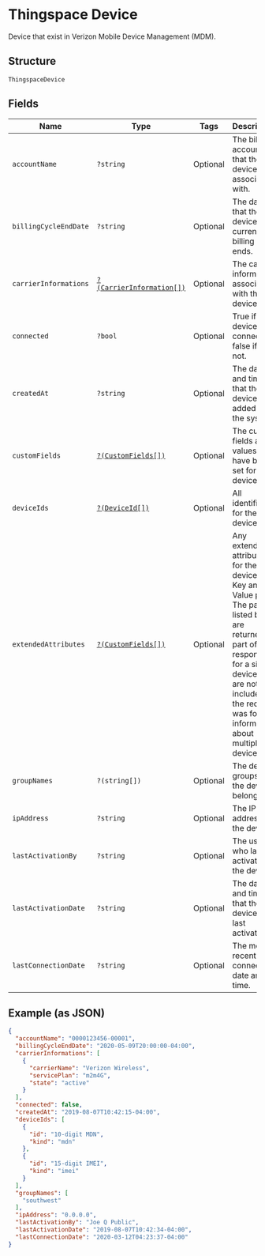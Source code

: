 
# Thingspace Device

Device that exist in Verizon Mobile Device Management (MDM).

## Structure

`ThingspaceDevice`

## Fields

| Name | Type | Tags | Description | Getter | Setter |
|  --- | --- | --- | --- | --- | --- |
| `accountName` | `?string` | Optional | The billing account that the device is associated with. | getAccountName(): ?string | setAccountName(?string accountName): void |
| `billingCycleEndDate` | `?string` | Optional | The date that the device's current billing cycle ends. | getBillingCycleEndDate(): ?string | setBillingCycleEndDate(?string billingCycleEndDate): void |
| `carrierInformations` | [`?(CarrierInformation[])`](../../doc/models/carrier-information.md) | Optional | The carrier information associated with the device. | getCarrierInformations(): ?array | setCarrierInformations(?array carrierInformations): void |
| `connected` | `?bool` | Optional | True if the device is connected; false if it is not. | getConnected(): ?bool | setConnected(?bool connected): void |
| `createdAt` | `?string` | Optional | The date and time that the device was added to the system. | getCreatedAt(): ?string | setCreatedAt(?string createdAt): void |
| `customFields` | [`?(CustomFields[])`](../../doc/models/custom-fields.md) | Optional | The custom fields and values that have been set for the device. | getCustomFields(): ?array | setCustomFields(?array customFields): void |
| `deviceIds` | [`?(DeviceId[])`](../../doc/models/device-id.md) | Optional | All identifiers for the device. | getDeviceIds(): ?array | setDeviceIds(?array deviceIds): void |
| `extendedAttributes` | [`?(CustomFields[])`](../../doc/models/custom-fields.md) | Optional | Any extended attributes for the device, as Key and Value pairs. The pairs listed below are returned as part of the response for a single device, but are not included if the request was for information about multiple devices. | getExtendedAttributes(): ?array | setExtendedAttributes(?array extendedAttributes): void |
| `groupNames` | `?(string[])` | Optional | The device groups that the device belongs to. | getGroupNames(): ?array | setGroupNames(?array groupNames): void |
| `ipAddress` | `?string` | Optional | The IP address of the device. | getIpAddress(): ?string | setIpAddress(?string ipAddress): void |
| `lastActivationBy` | `?string` | Optional | The user who last activated the device. | getLastActivationBy(): ?string | setLastActivationBy(?string lastActivationBy): void |
| `lastActivationDate` | `?string` | Optional | The date and time that the device was last activated. | getLastActivationDate(): ?string | setLastActivationDate(?string lastActivationDate): void |
| `lastConnectionDate` | `?string` | Optional | The most recent connection date and time. | getLastConnectionDate(): ?string | setLastConnectionDate(?string lastConnectionDate): void |

## Example (as JSON)

```json
{
  "accountName": "0000123456-00001",
  "billingCycleEndDate": "2020-05-09T20:00:00-04:00",
  "carrierInformations": [
    {
      "carrierName": "Verizon Wireless",
      "servicePlan": "m2m4G",
      "state": "active"
    }
  ],
  "connected": false,
  "createdAt": "2019-08-07T10:42:15-04:00",
  "deviceIds": [
    {
      "id": "10-digit MDN",
      "kind": "mdn"
    },
    {
      "id": "15-digit IMEI",
      "kind": "imei"
    }
  ],
  "groupNames": [
    "southwest"
  ],
  "ipAddress": "0.0.0.0",
  "lastActivationBy": "Joe Q Public",
  "lastActivationDate": "2019-08-07T10:42:34-04:00",
  "lastConnectionDate": "2020-03-12T04:23:37-04:00"
}
```

